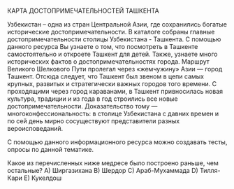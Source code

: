 КАРТА ДОСТОПРИМЕЧАТЕЛЬНОСТЕЙ ТАШКЕНТА

Узбекистан – одна из стран Центральной Азии, где сохранились богатые исторические достопримечательности. В каталоге собраны главные достопримечательности столицы Узбекистана - Ташкента. С помощью данного ресурса Вы узнаете о том, что посмотреть в Ташкенте самостоятельно и откроете Ташкент для детей. Также, узнаете много исторических фактов о достопримечательностях города. 
Маршрут Великого Шелкового Пути пролегал через «жемчужину» Азии — город Ташкент. Отсюда следует, что Ташкент был звеном в цепи самых крупных, развитых и стратегически важных городов того времени. С проходящими через город караванами, в Ташкент привносилась новая культура, традиции и из года в год строились все новые достопримечательности. Доказательство тому — многоконфессиональность: в столице Узбекистана с давних времен и по сей день мирно сосуществуют представители разных вероисповеданий.

C помощью данного информационного ресурса можно создавать тесты, опросы по данной тематике. 

Какое из перечисленных ниже медресе было построено раньше, чем остальные?
A) Ширгазихана
B) Шердор
C) Араб-Мухаммада
D) Тилля-Кари
E) Кукелдош


